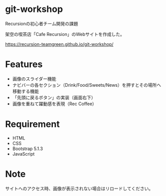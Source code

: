 # git-workshop

Recursionの初心者チーム開発の課題

架空の喫茶店「Cafe Recursion」のWebサイトを作成した。

https://recursion-teamgreen.github.io/git-workshop/

# Features

- 画像のスライダー機能
- ナビバーの各セクション（Drink/Food/Sweets/News）を押すとその場所へ移動する機能
- 「先頭に戻るボタン」の実装（画面右下）
- 画像を重ねて躍動感を表現（Rec Coffee）

# Requirement

* HTML
* CSS
* Bootstrap 5.1.3
* JavaScript

# Note

サイトへのアクセス時、画像が表示されない場合はリロードしてください。
